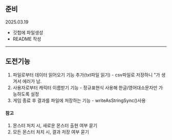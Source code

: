 ## 준비
2025.03.19
- 깃헙에 파일생성
- README 작성

---

## 도전기능
1. 파일로부터 데이터 읽어오기 기능 추가(txt파일 읽기) - csv파일로 저장하니 "가 생겨서 에러가 남.
2. 사용자로부터 캐릭터 이름받기 기능 - 정규표현식 사용해 한글/영어대소문자만 가능하도록 설정
3. 게임 종료 후 결과를 파일에 저장하는 기능 - writeAsStringSync()사용

#### 참고
1. 몬스터 처치 시, 새로운 몬스터 출현 여부 묻기
2. 모든 몬스터 처치 시, 결과 저장 여부 묻기